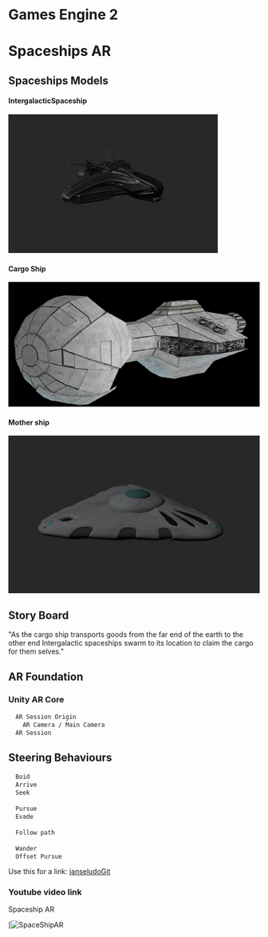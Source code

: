# Games Engine 2

# Spaceships AR

## Spaceships Models

#### IntergalacticSpaceship
![alt text](Images_MD/IntergalacticSpaceship.JPG  "Intergalactic Space ship")

#### Cargo Ship
![alt text](Images_MD/CargoShip.JPG "Cargo Ship")

#### Mother ship
![alt text](Images_MD/Mothership.JPG "Mother ship")



## Story Board
"As the cargo ship transports goods from the far end of the earth to the other end Intergalactic spaceships swarm to its location to claim the cargo for them selves."

## AR Foundation
### Unity AR Core

```
  AR Session Origin
    AR Camera / Main Camera
  AR Session

```

## Steering Behaviours

```
  Boid
  Arrive
  Seek

  Pursue
  Evade

  Follow path

  Wander
  Offset Pursue
```

Use this for a link: [janseludoGit](https://github.com/janseludo/Games-Engine-2)

### Youtube video link
Spaceship AR

 [![SpaceShipAR](https://www.youtube.com/watch?v=EmTQXtdi1XM)
